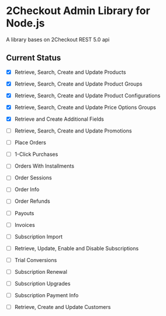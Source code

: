 # 2Checkout Admin Library for Node.js

A library bases on 2Checkout REST 5.0 api

## Current Status

- [x] Retrieve, Search, Create and Update Products
- [x] Retrieve, Search, Create and Update Product Groups
- [x] Retrieve, Search, Create and Update Product Configurations
- [x] Retrieve, Search, Create and Update Price Options Groups
- [x] Retrieve and Create Additional Fields
- [ ] Retrieve, Search, Create and Update Promotions
- [ ] Place Orders
- [ ] 1-Click Purchases
- [ ] Orders With Installments
- [ ] Order Sessions
- [ ] Order Info
- [ ] Order Refunds
- [ ] Payouts
- [ ] Invoices
- [ ] Subscription Import
- [ ] Retrieve, Update, Enable and Disable Subscriptions
- [ ] Trial Conversions
- [ ] Subscription Renewal
- [ ] Subscription Upgrades
- [ ] Subscription Payment Info
- [ ] Retrieve, Create and Update Customers

